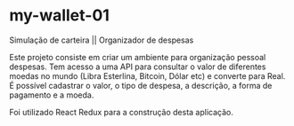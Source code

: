 # my-wallet-01
Simulação de carteira || Organizador de despesas

Este projeto consiste em criar um ambiente para organização pessoal despesas. Tem acesso a uma API para consultar o valor de diferentes moedas no mundo (Libra Esterlina, Bitcoin, Dólar etc) e converte para Real. É possível cadastrar o valor, o tipo de despesa, a descrição, a forma de pagamento e a moeda.

Foi utilizado React Redux para a construção desta aplicação.